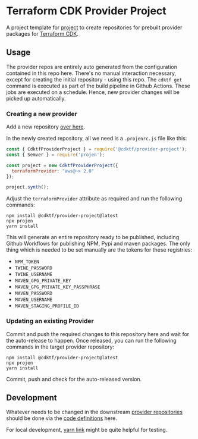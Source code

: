 # Terraform CDK Provider Project

A project template for [project](https://github.com/eladb/projen) to create repositories for prebuilt provider packages for [Terraform CDK](https://cdk.tf).

## Usage

The provider repos are entirely auto generated from the configuration contained in this repo here. There's no manual interaction necessary, except for creating the initial repository - using this repo. The `cdktf get` command is executed as part of the build pipeline in Github Actions. These jobs are executed on a schedule. Hence, new provider changes will be picked up automatically.

### Creating a new provider

Add a new repository [over here](https://github.com/terraform-cdk-providers/repository-manager).

In the newly created repository, all we need is a `.projenrc.js` file like this:

```js
const { CdktfProviderProject } = require('@cdktf/provider-project');
const { Semver } = require('projen');

const project = new CdktfProviderProject({
  terraformProvider: "aws@~> 2.0"
});

project.synth();
```

Adjust the `terraformProvider` attribute as required and run the following commands:

```
npm install @cdktf/provider-project@latest
npx projen
yarn install
```

This will generate an entire repository ready to be published, including Github Workflows for publishing NPM, Pypi and maven packages. The only thing which is needed to be set manually are the tokens for these registries:

- `NPM_TOKEN`
- `TWINE_PASSWORD`
- `TWINE_USERNAME`
- `MAVEN_GPG_PRIVATE_KEY`
- `MAVEN_GPG_PRIVATE_KEY_PASSPHRASE`
- `MAVEN_PASSWORD`
- `MAVEN_USERNAME`
- `MAVEN_STAGING_PROFILE_ID`

### Updating an existing Provider

Commit and push the required changes to this repository here and wait for the auto-release to happen. Once released, you can run the following commands in the target provider repository:

```
npm install @cdktf/provider-project@latest
npx projen
yarn install
```

Commit, push and check for the auto-released version.

## Development

Whatever needs to be changed in the downstream [provider repositories](https://github.com/terraform-cdk-providers/repository-manager) should be done via the [code definitions](./src/index.ts) here.

For local development, [yarn link](https://classic.yarnpkg.com/en/docs/cli/link/) might be quite helpful for testing.